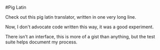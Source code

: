 #Pig Latin

Check out this pig latin translator, written in one very long line.

Now, I don't advocate code written this way, it was a good experiment.

There isn't an interface, this is more of a gist than anything, but the test suite helps document my process.
